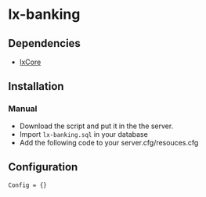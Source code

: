 # lx-banking
## Dependencies
- [lxCore](https://github.com/LxCore-project/lxCore)


## Installation
### Manual
- Download the script and put it in the the server.
- Import `lx-banking.sql` in your database
- Add the following code to your server.cfg/resouces.cfg

## Configuration
```
Config = {}
```



